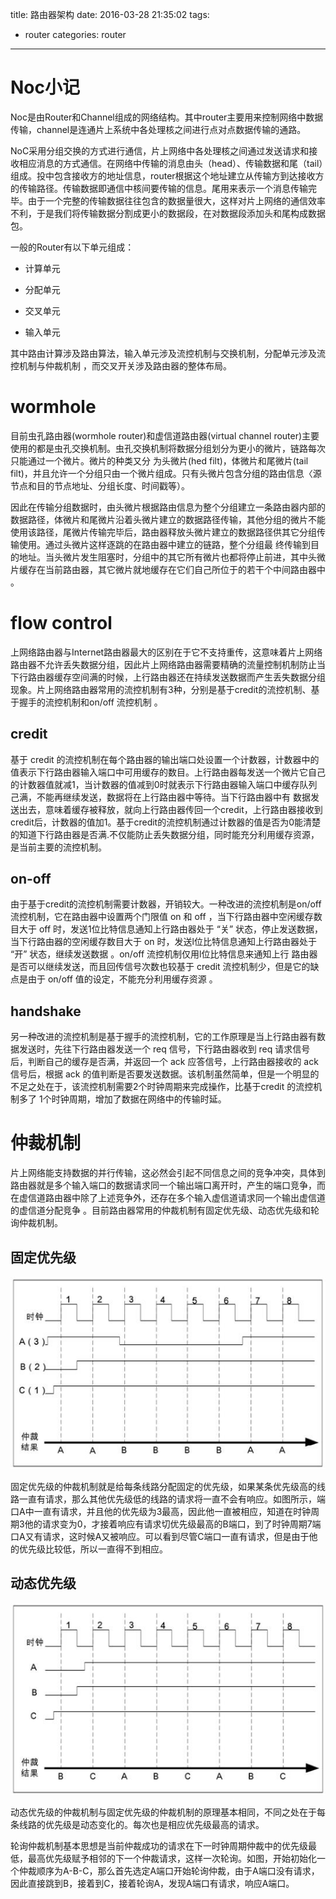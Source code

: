 title: 路由器架构
date: 2016-03-28 21:35:02
tags: 
- router
categories: router
---

# Noc小记 #

Noc是由Router和Channel组成的网络结构。其中router主要用来控制网络中数据传输，channel是连通片上系统中各处理核之间进行点对点数据传输的通路。

NoC采用分组交换的方式进行通信，片上网络中各处理核之间通过发送请求和接收相应消息的方式通信。在网络中传输的消息由头（head）、传输数据和尾（tail）组成。投中包含接收方的地址信息，router根据这个地址建立从传输方到达接收方的传输路径。传输数据即通信中核间要传输的信息。尾用来表示一个消息传输完毕。由于一个完整的传输数据往往包含的数据量很大，这样对片上网络的通信效率不利，于是我们将传输数据分割成更小的数据段，在对数据段添加头和尾构成数据包。

一般的Router有以下单元组成：

- 计算单元

- 分配单元
<!--more-->
- 交叉单元

- 输入单元   

其中路由计算涉及路由算法，输入单元涉及流控机制与交换机制，分配单元涉及流控机制与仲裁机制 ，而交叉开关涉及路由器的整体布局。

# wormhole #

目前虫孔路由器(wormhole router)和虚信道路由器(virtual channel router)主要使用的都是虫孔交换机制。虫孔交换机制将数据分组划分为更小的微片，链路每次只能通过一个微片。微片的种类又分 为头微片(hed filt)，体微片和尾微片(tail filt)，并且允许一个分组只由一个微片组成。只有头微片包含分组的路由信息〈源节点和目的节点地址、分组长度、时间戳等）。

因此在传输分组数据时，由头微片根据路由信息为整个分组建立一条路由器内部的数据路径，体微片和尾微片沿着头微片建立的数据路径传输，其他分组的微片不能使用该路径，尾微片传输完毕后，路由器释放头微片建立的数据路径供其它分组传输使用。通过头微片这样逐跳的在路由器中建立的链路，整个分组最 终传输到目的地址。当头微片发生阻塞时，分组中的其它所有微片也都将停止前进，其中头微片缓存在当前路由器，其它微片就地缓存在它们自己所位于的若干个中间路由器中 。

# flow control #

上网络路由器与Internet路由器最大的区别在于它不支持重传，这意味着片上网络路由器不允许丢失数据分组，因此片上网络路由器需要精确的流量控制机制防止当下行路由器缓存空间满的时候，上行路由器还在持续发送数据而产生丢失数据分组现象。片上网络路由器常用的流控机制有3种，分别是基于credit的流控机制、基于握手的流控机制和on/off 流控机制 。

## credit ##

基于 credit 的流控机制在每个路由器的输出端口处设置一个计数器，计数器中的值表示下行路由器输入端口中可用缓存的数目。上行路由器每发送一个微片它自己的计数器值就减1，当计数器的值减到0时就表示下行路由器输入端口中缓存队列己满，不能再继续发送，数据将在上行路由器中等待。当下行路由器中有 数据发送出去，意味着缓存被释放，就向上行路由器传回一个credit，上行路由器接收到credit后，计数器的值加1。基于credit的流控机制通过计数器的值是否为0能清楚的知道下行路由器是否满.不仅能防止丢失数据分组，同时能充分利用缓存资源，是当前主要的流控机制。


## on-off ##
由于基于credit的流控机制需要计数器，开销较大。一种改进的流控机制是on/off 流控机制，它在路由器中设置两个门限值 on 和 off ，当下行路由器中空闲缓存数目大于 off 时，发送1位比特信息通知上行路由器处于 “关” 状态，停止发送数据，当下行路由器的空闲缓存数目大于 on 时，发送l位比特信息通知上行路由器处于 “开” 状态，继续发送数据 。on/off 流控机制仅用l位比特信息来通知上行 路由器是否可以继续发送，而且回传信号次数也较基于 credit 流控机制少，但是它的缺点是由于 on/off 值的设定，不能充分利用缓存资源 。


## handshake ##
另一种改进的流控机制是基于握手的流控机制，它的工作原理是当上行路由器有数据发送时，先往下行路由器发送一个 req 信号，下行路由器收到 req 请求信号后，判断自己的缓存是否满，并返回一个 ack 应答信号，上行路由器接收的 ack 信号后，根据 ack 的值判断是否要发送数据。该机制虽然简单，但是一个明显的不足之处在于，该流控机制需要2个时钟周期来完成操作，比基于credit 的流控机制多了 1个时钟周期，增加了数据在网络中的传输时延。

# 仲裁机制 #

片上网络能支持数据的并行传输，这必然会引起不同信息之间的竞争冲突，具体到路由器就是多个输入端口的数据请求同一个输出端口离开时，产生的端口竞争，而在虚信道路由器中除了上述竞争外，还存在多个输入虚信道请求同一个输出虚信道的虚信道分配竞争 。目前路由器常用的仲裁机制有固定优先级、动态优先级和轮询仲裁机制。

## 固定优先级 ##
![](/img/article/router/fixed-priority.jpg)

固定优先级的仲裁机制就是给每条线路分配固定的优先级，如果某条优先级高的线路一直有请求，那么其他优先级低的线路的请求将一直不会有响应。如图所示，端口A中一直有请求，并且他的优先级为3最高，因此他一直被相应，知道在时钟周期3他的请求变为0，才接着响应有请求切优先级最高的B端口，到了时钟周期7端口A又有请求，这时候A又被响应。可以看到尽管C端口一直有请求，但是由于他的优先级比较低，所以一直得不到相应。


## 动态优先级 ##
![轮询机制](/img/article/adapter-priority.jpg)

动态优先级的仲裁机制与固定优先级的仲裁机制的原理基本相同，不同之处在于每条线路的优先级是动态变化的。每次也是相应优先级最高的请求。

轮询仲裁机制基本思想是当前仲裁成功的请求在下一时钟周期仲裁中的优先级最低，最高优先级赋予相邻的下一个仲裁请求，这样一次轮询。如图，开始初始化一个仲裁顺序为A-B-C，那么首先选定A端口开始轮询仲裁，由于A端口没有请求，因此直接跳到B，接着到C，接着轮询A，发现A端口有请求，响应A端口。
